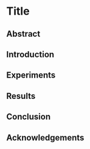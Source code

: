 # Title

## Abstract

## Introduction

## Experiments

## Results

## Conclusion

## Acknowledgements



